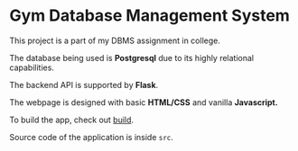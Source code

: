 # Gym Database Management System

This project is a part of my DBMS assignment in college.

The database being used is **Postgresql** due to its highly relational capabilities.

The backend API is supported by **Flask**.

The webpage is designed with basic **HTML/CSS** and vanilla **Javascript.**

To build the app, check out [build](build/README.md).

Source code of the application is inside `src`.

